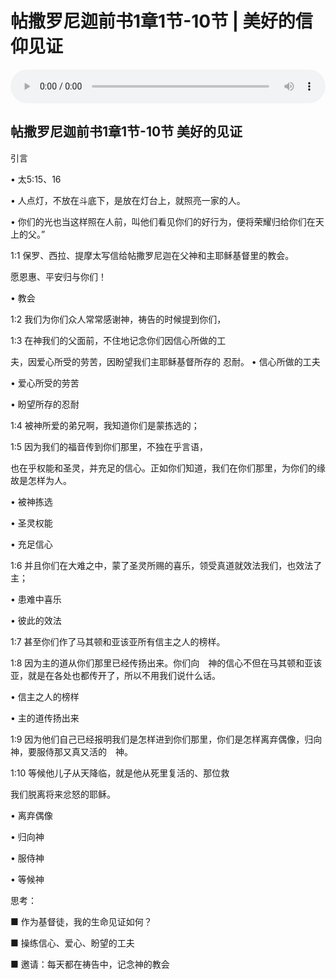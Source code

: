 # 帖撒罗尼迦前书1章1节-10节 | 美好的信仰见证

<audio style="width: 100%;" preload="false" controls controlslist="nodownload"><source src="http://file.simai.life/audio/mp3/2019/191222_003.mp3" type="audio/mpeg">Your browser does not support the audio element.</audio>


## 帖撒罗尼迦前书1章1节-10节	美好的⻅证
引⾔

• 太5:15、16

• ⼈点灯，不放在⽃底下，是放在灯台上，就照亮⼀家的⼈。

• 你们的光也当这样照在⼈前，叫他们看⻅你们的好⾏为，便将荣耀归给你们在天上的⽗。”

1:1 保罗、⻄拉、提摩太写信给帖撒罗尼迦在⽗神和主耶稣基督⾥的教会。

愿恩惠、平安归与你们！

• 教会

1:2 我们为你们众⼈常常感谢神，祷告的时候提到你们，

1:3 在神我们的⽗⾯前，不住地记念你们因信⼼所做的⼯

夫，因爱⼼所受的劳苦，因盼望我们主耶稣基督所存的
忍耐。
• 信⼼所做的⼯夫

• 爱⼼所受的劳苦

• 盼望所存的忍耐

1:4 被神所爱的弟兄啊，我知道你们是蒙拣选的；

1:5 因为我们的福⾳传到你们那⾥，不独在乎⾔语，

也在乎权能和圣灵，并充⾜的信⼼。正如你们知道，我们在你们那⾥，为你们的缘故是怎样为⼈。

• 被神拣选

• 圣灵权能

• 充⾜信⼼

1:6 并且你们在⼤难之中，蒙了圣灵所赐的喜乐，领受真道就效法我们，也效法了主；

• 患难中喜乐

• 彼此的效法

1:7 甚⾄你们作了⻢其顿和亚该亚所有信主之⼈的榜样。

1:8 因为主的道从你们那⾥已经传扬出来。你们向　神的信⼼不但在⻢其顿和亚该亚，就是在各处也都传开了，所以不⽤我们说什么话。

• 信主之⼈的榜样

• 主的道传扬出来

1:9 因为他们⾃⼰已经报明我们是怎样进到你们那⾥，你们是怎样离弃偶像，归向　神，要服侍那⼜真⼜活的　神。

1:10 等候他⼉⼦从天降临，就是他从死⾥复活的、那位救

我们脱离将来忿怒的耶稣。

• 离弃偶像

• 归向神

• 服侍神

• 等候神

思考：

■ 作为基督徒，我的⽣命⻅证如何？

■ 操练信⼼、爱⼼、盼望的⼯夫

■ 邀请：每天都在祷告中，记念神的教会